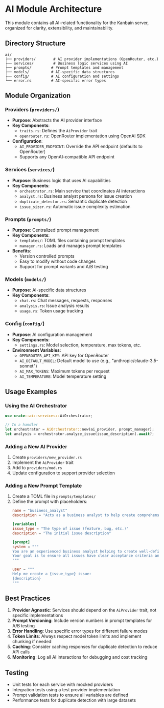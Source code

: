 # AI Module Architecture

This module contains all AI-related functionality for the Kanbain server, organized for clarity, extensibility, and maintainability.

## Directory Structure

```
ai/
├── providers/        # AI provider implementations (OpenRouter, etc.)
├── services/         # Business logic services using AI
├── prompts/         # Prompt templates and management
├── models/          # AI-specific data structures
├── config/          # AI configuration and settings
└── error.rs         # AI-specific error types
```

## Module Organization

### Providers (`providers/`)
- **Purpose**: Abstracts the AI provider interface
- **Key Components**:
  - `traits.rs`: Defines the `AiProvider` trait
  - `openrouter.rs`: OpenRouter implementation using OpenAI SDK
- **Configuration**:
  - `AI_PROVIDER_ENDPOINT`: Override the API endpoint (defaults to OpenRouter)
  - Supports any OpenAI-compatible API endpoint

### Services (`services/`)
- **Purpose**: Business logic that uses AI capabilities
- **Key Components**:
  - `orchestrator.rs`: Main service that coordinates AI interactions
  - `analyst.rs`: Business analyst persona for issue creation
  - `duplicate_detector.rs`: Semantic duplicate detection
  - `issue_sizer.rs`: Automatic issue complexity estimation

### Prompts (`prompts/`)
- **Purpose**: Centralized prompt management
- **Key Components**:
  - `templates/`: TOML files containing prompt templates
  - `manager.rs`: Loads and manages prompt templates
- **Benefits**:
  - Version controlled prompts
  - Easy to modify without code changes
  - Support for prompt variants and A/B testing

### Models (`models/`)
- **Purpose**: AI-specific data structures
- **Key Components**:
  - `chat.rs`: Chat messages, requests, responses
  - `analysis.rs`: Issue analysis results
  - `usage.rs`: Token usage tracking

### Config (`config/`)
- **Purpose**: AI configuration management
- **Key Components**:
  - `settings.rs`: Model selection, temperature, max tokens, etc.
- **Environment Variables**:
  - `OPENROUTER_API_KEY`: API key for OpenRouter
  - `AI_DEFAULT_MODEL`: Default model to use (e.g., "anthropic/claude-3.5-sonnet")
  - `AI_MAX_TOKENS`: Maximum tokens per request
  - `AI_TEMPERATURE`: Model temperature setting

## Usage Examples

### Using the AI Orchestrator

```rust
use crate::ai::services::AiOrchestrator;

// In a handler
let orchestrator = AiOrchestrator::new(ai_provider, prompt_manager);
let analysis = orchestrator.analyze_issue(issue_description).await?;
```

### Adding a New AI Provider

1. Create `providers/new_provider.rs`
2. Implement the `AiProvider` trait
3. Add to `providers/mod.rs`
4. Update configuration to support provider selection

### Adding a New Prompt Template

1. Create a TOML file in `prompts/templates/`
2. Define the prompt with placeholders:
   ```toml
   name = "business_analyst"
   description = "Acts as a business analyst to help create comprehensive issues"

   [variables]
   issue_type = "The type of issue (feature, bug, etc.)"
   description = "The initial issue description"

   [prompt]
   system = """
   You are an experienced business analyst helping to create well-defined issues.
   Your goal is to ensure all issues have clear acceptance criteria and technical considerations.
   """

   user = """
   Help me create a {issue_type} issue:
   {description}
   """
   ```

## Best Practices

1. **Provider Agnostic**: Services should depend on the `AiProvider` trait, not specific implementations
2. **Prompt Versioning**: Include version numbers in prompt templates for A/B testing
3. **Error Handling**: Use specific error types for different failure modes
4. **Token Limits**: Always respect model token limits and implement chunking if needed
5. **Caching**: Consider caching responses for duplicate detection to reduce API calls
6. **Monitoring**: Log all AI interactions for debugging and cost tracking

## Testing

- Unit tests for each service with mocked providers
- Integration tests using a test provider implementation
- Prompt validation tests to ensure all variables are defined
- Performance tests for duplicate detection with large datasets
